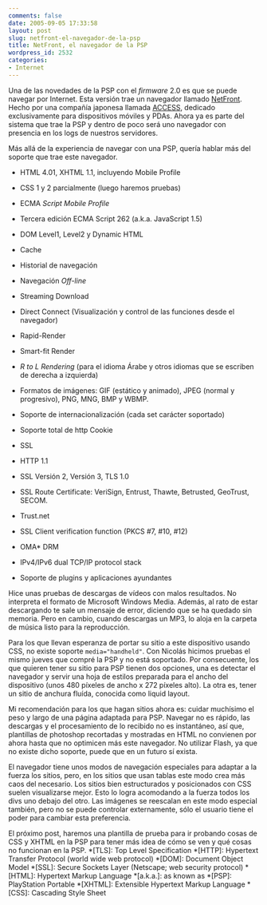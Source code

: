```yaml
---
comments: false
date: 2005-09-05 17:33:58
layout: post
slug: netfront-el-navegador-de-la-psp
title: NetFront, el navegador de la PSP
wordpress_id: 2532
categories:
- Internet
---
```


Una de las novedades de la PSP con el _firmware_ 2.0 es que se puede navegar por Internet. Esta versión trae un navegador llamado [NetFront](http://www.access.co.jp/press/050728.html). Hecho por una compañía japonesa llamada [ACCESS](http://www.access.co.jp), dedicado exclusivamente para dispositivos móviles y PDAs. Ahora ya es parte del sistema que trae la PSP y dentro de poco será uno navegador con presencia en los logs de nuestros servidores.





Más allá de la experiencia de navegar con una PSP, quería hablar más del soporte que trae este navegador.







  * HTML 4.01, XHTML 1.1, incluyendo Mobile Profile


  * CSS 1 y 2 parcialmente (luego haremos pruebas)


  * ECMA _Script Mobile Profile_


  * Tercera edición ECMA Script 262 (a.k.a. JavaScript 1.5)


  * DOM Level1, Level2 y Dynamic HTML


  * Cache


  * Historial de navegación


  * Navegación _Off-line_


  * Streaming Download


  * Direct Connect (Visualización y control de las funciones desde el navegador)


  * Rapid-Render


  * Smart-fit Render


  * _R to L Rendering_ (para el idioma Árabe y otros idiomas que se escriben de derecha a izquierda)


  * Formatos de imágenes: GIF (estático y animado), JPEG (normal y progresivo), PNG, MNG, BMP y WBMP.


  * Soporte de internacionalización (cada set carácter soportado)


  * Soporte total de http Cookie


  * SSL


  * HTTP 1.1


  * SSL Versión 2, Versión 3, TLS 1.0


  * SSL Route Certificate: VeriSign, Entrust, Thawte, Betrusted, GeoTrust, SECOM.


  * Trust.net


  * SSL Client verification function (PKCS #7, #10, #12)


  * OMA* DRM


  * IPv4/IPv6 dual TCP/IP protocol stack


  * Soporte de plugins y aplicaciones ayundantes





Hice unas pruebas de descargas de vídeos con malos resultados. No interpreta el formato de Microsoft Windows Media. Además, al rato de estar descargando te sale un mensaje de error, diciendo que se ha quedado sin memoria. Pero en cambio, cuando descargas un MP3, lo aloja en la carpeta de música listo para la reproducción.





Para los que llevan esperanza de portar su sitio a este dispositivo usando CSS, no existe soporte `media="handheld"`. Con Nicolás hicimos pruebas el mismo jueves que compré la PSP y no está soportado. Por consecuente, los que quieren tener su sitio para PSP tienen dos opciones, una es detectar el navegador y servir una hoja de estilos preparada para el ancho del dispositivo (unos 480 píxeles de ancho x 272 píxeles alto). La otra es, tener un sitio de anchura fluída, conocida como liquid layout.





Mi recomendación para los que hagan sitios ahora es: cuidar muchísimo el peso y largo de una página adaptada para PSP. Navegar no es rápido, las descargas y el procesamiento de lo recibido no es instantáneo, así que, plantillas de photoshop recortadas y mostradas en HTML no convienen por ahora hasta que no optimicen más este navegador. No utilizar Flash, ya que no existe dicho soporte, puede que en un futuro sí exista.





El navegador tiene unos modos de navegación especiales para adaptar a la fuerza los sitios, pero, en los sitios que usan tablas este modo crea más caos del necesario. Los sitios bien estructurados y posicionados con CSS suelen visualizarse mejor. Esto lo logra acomodando a la fuerza todos los divs uno debajo del otro. Las imágenes se reescalan en este modo especial también, pero no se puede controlar externamente, sólo el usuario tiene el poder para cambiar esta preferencia.





El próximo post, haremos una plantilla de prueba para ir probando cosas de CSS y XHTML en la PSP para tener más idea de cómo se ven y qué cosas no funcionan en la PSP.
  *[TLS]: Top Level Specification
  *[HTTP]: Hypertext Transfer Protocol (world wide web protocol)
  *[DOM]: Document Object Model
  *[SSL]: Secure Sockets Layer (Netscape; web security protocol)
  *[HTML]: Hypertext Markup Language
  *[a.k.a.]: as known as
  *[PSP]: PlayStation Portable
  *[XHTML]: Extensible Hypertext Markup Language
  *[CSS]: Cascading Style Sheet
